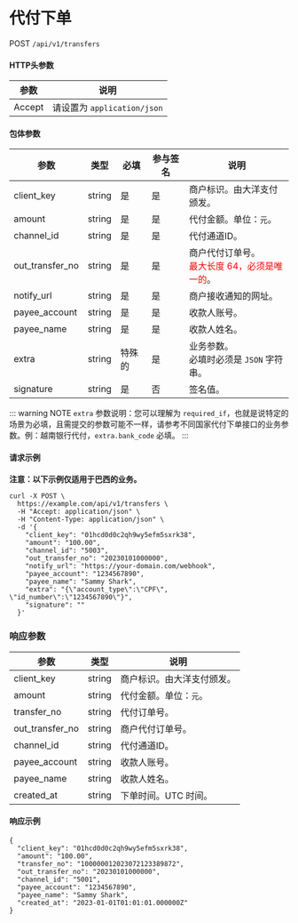 # 代付下单

POST `/api/v1/transfers`

#### HTTP头参数 <Badge type="tip" text="Header" vertical="top" />

| 参数     | 说明                      |      
|--------|-------------------------|
| Accept | 请设置为 `application/json` | 

#### 包体参数 <Badge type="tip" text="Body" vertical="top" />

| 参数              | 类型     | 必填  | 参与签名 | 说明                                                          | 
|-----------------|--------|-----|------|-------------------------------------------------------------|
| client_key      | string | 是   | 是    | 商户标识。由大洋支付颁发。                                               | 
| amount          | string | 是   | 是    | 代付金额。单位：`元`。                                                |                   
| channel_id      | string | 是   | 是    | 代付通道ID。                                                     | 
| out_transfer_no | string | 是   | 是    | 商户代付订单号。<br><span style="color: red">最大长度 64，必须是唯一的</span>。 |                   
| notify_url      | string | 是   | 是    | 商户接收通知的网址。                                                  |                   
| payee_account   | string | 是   | 是    | 收款人账号。                                                      |                   
| payee_name      | string | 是   | 是    | 收款人姓名。                                                      |                   
| extra           | string | 特殊的 | 是    | 业务参数。<br>必填时必须是 `JSON` 字符串。                                 |                   
| signature       | string | 是   | 否    | 签名值。                                                        |                   

::: warning NOTE
`extra` 参数说明：您可以理解为 `required_if`，也就是说特定的场景为必填，且需提交的参数可能不一样，请参考不同国家代付下单接口的业务参数。例：越南银行代付，`extra.bank_code` 必填。
:::

#### 请求示例

**注意：以下示例仅适用于巴西的业务。**

```shell{8,13}
curl -X POST \
  https://example.com/api/v1/transfers \
  -H "Accept: application/json" \
  -H "Content-Type: application/json" \
  -d '{
    "client_key": "01hcd0d0c2qh9wy5efm5sxrk38",
    "amount": "100.00",
    "channel_id": "5003",
    "out_transfer_no": "20230101000000",
    "notify_url": "https://your-domain.com/webhook",
    "payee_account": "1234567890",
    "payee_name": "Sammy Shark",
    "extra": "{\"account_type\":\"CPF\", \"id_number\":\"1234567890\"}",
    "signature": ""
  }'
```

### 响应参数
| 参数              | 类型     | 说明            | 
|-----------------|--------|---------------|
| client_key      | string | 商户标识。由大洋支付颁发。 |
| amount          | string | 代付金额。单位：`元`。  |
| transfer_no     | string | 代付订单号。        |
| out_transfer_no | string | 商户代付订单号。      |
| channel_id      | string | 代付通道ID。       |
| payee_account   | string | 收款人账号。        |
| payee_name      | string | 收款人姓名。        |
| created_at      | string | 下单时间。UTC 时间。  |

#### 响应示例

```json{4}
{
  "client_key": "01hcd0d0c2qh9wy5efm5sxrk38",
  "amount": "100.00",
  "transfer_no": "100000012023072123389872",
  "out_transfer_no": "20230101000000",
  "channel_id": "5001",
  "payee_account": "1234567890",
  "payee_name": "Sammy Shark",
  "created_at": "2023-01-01T01:01:01.000000Z"
}
```
